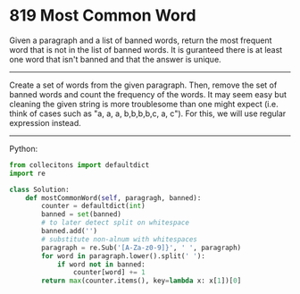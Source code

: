 819 Most Common Word
====================

Given a paragraph and a list of banned words, return the most frequent word
that is not in the list of banned words. It is guranteed there is at least one
word that isn't banned and that the answer is unique.

---

Create a set of words from the given paragraph. Then, remove the set of banned
words and count the frequency of the words. It may seem easy but cleaning the
given string is more troublesome than one might expect (i.e. think of cases
such as "a, a, a, b,b,b,b,c, a, c"). For this, we will use regular expression
instead.

---

Python:

```python
from collecitons import defaultdict
import re

class Solution:
    def mostCommonWord(self, paragragh, banned):
        counter = defaultdict(int)
        banned = set(banned)
        # to later detect split on whitespace
        banned.add('')
        # substitute non-alnum with whitespaces
        paragraph = re.Sub('[A-Za-z0-9]}', ' ', paragraph)
        for word in paragraph.lower().split(' '):
            if word not in banned:
                counter[word] += 1
        return max(counter.items(), key=lambda x: x[1])[0]
```
